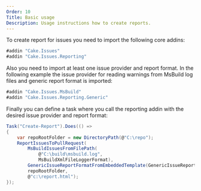 ```yaml
---
Order: 10
Title: Basic usage
Description: Usage instructions how to create reports.
---
```

To create report for issues you need to import the following core addins:

```csharp
#addin "Cake.Issues"
#addin "Cake.Issues.Reporting"
```

Also you need to import at least one issue provider and report format.
In the following example the issue provider for reading warnings from MsBuild log files
and generic report format is imported:

```csharp
#addin "Cake.Issues.MsBuild"
#addin "Cake.Issues.Reporting.Generic"
```

Finally you can define a task where you call the reporting addin with the desired issue provider and report format:

```csharp
Task("Create-Report").Does(() =>
{
    var repoRootFolder = new DirectoryPath(@"C:\repo");
    ReportIssuesToPullRequest(
        MsBuildIssuesFromFilePath(
            @"C:\build\msbuild.log",
            MsBuildXmlFileLoggerFormat),
        GenericIssueReportFormatFromEmbeddedTemplate(GenericIssueReportTemplate.HtmlDiagnostic),
        repoRootFolder,
        @"c:\report.html");
});
```